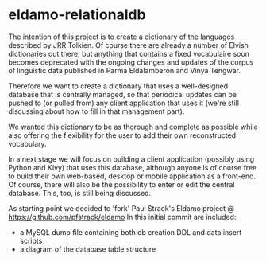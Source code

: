 # eldamo-relationaldb

The intention of this project is to create a dictionary of the languages described by JRR Tolkien. 
Of course there are already a number of Elvish dictionaries out there, but anything that contains a fixed vocabulaire soon becomes deprecated with the ongoing changes and updates of the corpus of linguistic data published in Parma Eldalamberon and Vinya Tengwar.

Therefore we want to create a dictionary that uses a well-designed database that is centrally managed, so that periodical updates can be pushed to (or pulled from) any client application that uses it (we're still discussing about how to fill in that management part).

We wanted this dictionary to be as thorough and complete as possible while also offering the flexibility for the user to add their own reconstructed vocabulary.

In a next stage we will focus on building a client application (possibly using Python and Kivy) that uses this database, although anyone is of course free to build their own web-based, desktop or mobile application as a front-end. 
Of course, there will also be the possibility to enter or edit the central database. This, too, is still being discussed. 

As starting point we decided to 'fork' Paul Strack's Eldamo project @ https://github.com/pfstrack/eldamo 
In this initial commit are included:

- a MySQL dump file containing both db creation DDL and data insert scripts
- a diagram of the database table structure 

